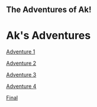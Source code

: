 ## The Adventures of Ak!

<h1>Ak's Adventures</h1>

<a href="adventure1/index.html" target="_blank">Adventure 1</a>


<a href="adventure2/index.html" target="_blank">Adventure 2</a>


<a href="adventure3/index.html" target="_blank">Adventure 3</a>

<a href="adventure4/index.html" target="_blank">Adventure 4</a>

<a href="final/index.html" target="_blank">Final</a>